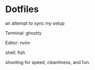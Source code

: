 # Dotfiles

an attempt to sync my setup

Terminal: ghostty

Editor: nvim

shell: fish

shooting for speed, cleanliness, and fun.
